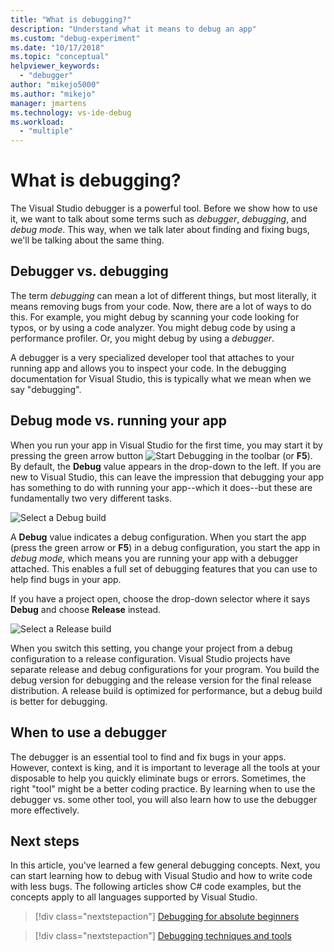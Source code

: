```yaml
---
title: "What is debugging?"
description: "Understand what it means to debug an app"
ms.custom: "debug-experiment"
ms.date: "10/17/2018"
ms.topic: "conceptual"
helpviewer_keywords:
  - "debugger"
author: "mikejo5000"
ms.author: "mikejo"
manager: jmartens
ms.technology: vs-ide-debug
ms.workload:
  - "multiple"
---
```

# What is debugging?

The Visual Studio debugger is a powerful tool. Before we show how to use it, we want to talk about some terms such as *debugger*, *debugging*, and *debug mode*. This way, when we talk later about finding and fixing bugs, we'll be talking about the same thing.

## Debugger vs. debugging

The term *debugging* can mean a lot of different things, but most literally, it means removing bugs from your code. Now, there are a lot of ways to do this. For example, you might debug by scanning your code looking for typos, or by using a code analyzer. You might debug code by using a performance profiler. Or, you might debug by using a *debugger*.

A debugger is a very specialized developer tool that attaches to your running app and allows you to inspect your code. In the debugging documentation for Visual Studio, this is typically what we mean when we say "debugging".

## Debug mode vs. running your app

When you run your app in Visual Studio for the first time, you may start it by pressing the green arrow button ![Start Debugging](../debugger/media/dbg-tour-start-debugging.png "Start Debugging") in the toolbar (or **F5**). By default, the **Debug** value appears in the drop-down to the left. If you are new to Visual Studio, this can leave the impression that debugging your app has something to do with running your app--which it does--but these are fundamentally two very different tasks.

![Select a Debug build](../debugger/media/what-is-debugging-debug-build.png)

A **Debug** value indicates a debug configuration. When you start the app (press the green arrow or **F5**) in a debug configuration, you start the app in *debug mode*, which means you are running your app with a debugger attached. This enables a full set of debugging features that you can use to help find bugs in your app.

If you have a project open, choose the drop-down selector where it says **Debug** and choose **Release** instead.

![Select a Release build](../debugger/media/what-is-debugging-release-build.png)

When you switch this setting, you change your project from a debug configuration to a release configuration. Visual Studio projects have separate release and debug configurations for your program. You build the debug version for debugging and the release version for the final release distribution. A release build is optimized for performance, but a debug build is better for debugging.

## When to use a debugger

The debugger is an essential tool to find and fix bugs in your apps. However, context is king, and it is important to leverage all the tools at your disposable to help you quickly eliminate bugs or errors. Sometimes, the right "tool" might be a better coding practice. By learning when to use the debugger vs. some other tool, you will also learn how to use the debugger more effectively.

## Next steps

In this article, you've learned a few general debugging concepts. Next, you can start learning how to debug with Visual Studio and how to write code with less bugs. The following articles show C# code examples, but the concepts apply to all languages supported by Visual Studio.

> [!div class="nextstepaction"]
> [Debugging for absolute beginners](../debugger/debugging-absolute-beginners.md)

> [!div class="nextstepaction"]
> [Debugging techniques and tools](../debugger/write-better-code-with-visual-studio.md)
